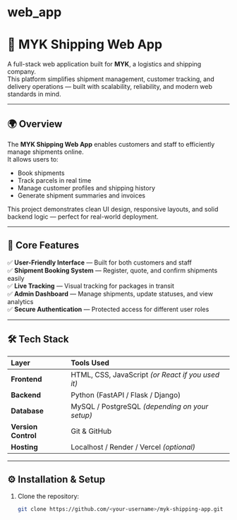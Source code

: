 # web_app

# 🚢 MYK Shipping Web App

A full-stack web application built for **MYK**, a logistics and shipping company.  
This platform simplifies shipment management, customer tracking, and delivery operations — built with scalability, reliability, and modern web standards in mind.  

---

## 🌍 Overview

The **MYK Shipping Web App** enables customers and staff to efficiently manage shipments online.  
It allows users to:
- Book shipments
- Track parcels in real time
- Manage customer profiles and shipping history
- Generate shipment summaries and invoices

This project demonstrates clean UI design, responsive layouts, and solid backend logic — perfect for real-world deployment.

---

## 🧠 Core Features

✅ **User-Friendly Interface** — Built for both customers and staff  
✅ **Shipment Booking System** — Register, quote, and confirm shipments easily  
✅ **Live Tracking** — Visual tracking for packages in transit  
✅ **Admin Dashboard** — Manage shipments, update statuses, and view analytics  
✅ **Secure Authentication** — Protected access for different user roles  

---

## 🛠️ Tech Stack

| Layer | Tools Used |
|:------|:------------|
| **Frontend** | HTML, CSS, JavaScript *(or React if you used it)* |
| **Backend** | Python (FastAPI / Flask / Django) |
| **Database** | MySQL / PostgreSQL *(depending on your setup)* |
| **Version Control** | Git & GitHub |
| **Hosting** | Localhost / Render / Vercel *(optional)* |

---

## ⚙️ Installation & Setup

1. Clone the repository:
   ```bash
   git clone https://github.com/<your-username>/myk-shipping-app.git
